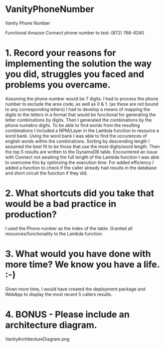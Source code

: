# VanityPhoneNumber
Vanity Phone Number

Functional Amazon Connect phone number to test:
(872) 766-4240

# 1. Record your reasons for implementing the solution the way you did, struggles you faced and problems you overcame.

Assuming the phone number would be 7 digits. 
I had to process the phone number to exclude the area code, as well as 0 & 1. (as these are not bound to any corresponding letters)
I had to develop a means of mapping the digits to the letters in a format that would be functional for generating the letter combinations by digits.
Then I generated the combinations by the phone numebrs digits.
To be able to find words from the resulting combinations I included a NPM/Layer in the Lambda function to resource a word bank.
Using the word bank I was able to find the occurences of english words within the combinations.
Sorting by descending length I assumed the best fit to be those that use the most digits/word length.
Then the top 5 results are written to the DynamoDB table.
Encountered an issue with Connect not awaiting the full length of the Lambda function I was able to overcome this by optimzing the execution time.
For added efficiency I added a function to check if the caller already had results in the database and short circuit the function if they did.


# 2. What shortcuts did you take that would be a bad practice in production?
I used the Phone number as the index of the table.
Granted all resources/functionality to the Lambda function.

# 3. What would you have done with more time? We know you have a life. :-)
Given more time, I would have created the deployment package and WebApp to display the most recent 5 callers results.

# 4. BONUS - Please include an architecture diagram.
VanityArchitectureDiagram.png
